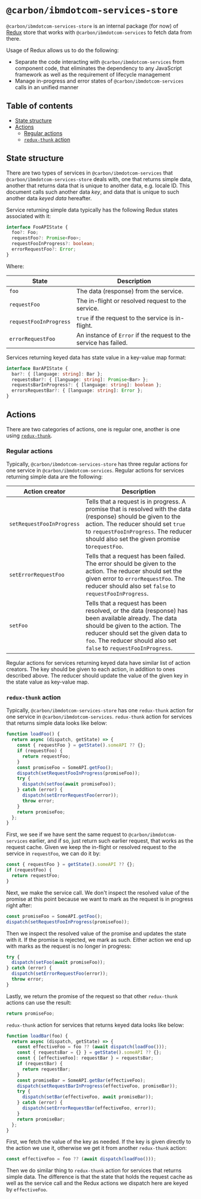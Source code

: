 # `@carbon/ibmdotcom-services-store`

`@carbon/ibmdotcom-services-store` is an internal package (for now) of
[Redux](https://redux.js.org) store that works with `@carbon/ibmdotcom-services`
to fetch data from there.

Usage of Redux allows us to do the following:

- Separate the code interacting with `@carbon/ibmdotcom-services` from component
  code, that eliminates the dependency to any JavaScript framework as well as
  the requirement of lifecycle management
- Manage in-progress and error states of `@carbon/ibmdotcom-services` calls in
  an unified manner

## Table of contents

<!-- START doctoc generated TOC please keep comment here to allow auto update -->
<!-- DON'T EDIT THIS SECTION, INSTEAD RE-RUN doctoc TO UPDATE -->

- [State structure](#state-structure)
- [Actions](#actions)
  - [Regular actions](#regular-actions)
  - [`redux-thunk` action](#redux-thunk-action)

<!-- END doctoc generated TOC please keep comment here to allow auto update -->

## State structure

There are two types of services in `@carbon/ibmdotcom-services` that
`@carbon/ibmdotcom-services-store` deals with, one that returns simple data,
another that returns data that is unique to another data, e.g. locale ID. This
document calls such another data _key_, and data that is unique to such another
data _keyed data_ hereafter.

Service returning simple data typically has the following Redux states
associated with it:

```typescript
interface FooAPIState {
  foo?: Foo;
  requestFoo?: Promise<Foo>;
  requestFooInProgress?: boolean;
  errorRequestFoo?: Error;
}
```

Where:

| State                  | Description                                                      |
| ---------------------- | ---------------------------------------------------------------- |
| `foo`                  | The data (response) from the service.                            |
| `requestFoo`           | The in-flight or resolved request to the service.                |
| `requestFooInProgress` | `true` if the request to the service is in-flight.               |
| `errorRequestFoo`      | An instance of `Error` if the request to the service has failed. |

Services returning keyed data has state value in a key-value map format:

```typescript
interface BarAPIState {
  bar?: { [language: string]: Bar };
  requestsBar?: { [language: string]: Promise<Bar> };
  requestsBarInProgress?: { [language: string]: boolean };
  errorsRequestBar?: { [language: string]: Error };
}
```

## Actions

There are two categories of actions, one is regular one, another is one using
[`redux-thunk`](https://github.com/reduxjs/redux-thunk).

### Regular actions

Typically, `@carbon/ibmdotcom-services-store` has three regular actions for one
service in `@carbon/ibmdotcom-services`. Regular actions for services returning
simple data are the following:

| Action creator            | Description                                                                                                                                                                                                                                       |
| ------------------------- | ------------------------------------------------------------------------------------------------------------------------------------------------------------------------------------------------------------------------------------------------- |
| `setRequestFooInProgress` | Tells that a request is in progress. A promise that is resolved with the data (response) should be given to the action. The reducer should set `true` to `requestFooInProgress`. The reducer should also set the given promise to`requestFoo`.    |
| `setErrorRequestFoo`      | Tells that a request has been failed. The error should be given to the action. The reducer should set the given error to `errorRequestFoo`. The reducer should also set `false` to `requestFooInProgress`.                                        |
| `setFoo`                  | Tells that a request has been resolved, or the data (response) has been available already. The data should be given to the action. The reducer should set the given data to `foo`. The reducer should also set `false` to `requestFooInProgress`. |

Regular actions for services returning keyed data have similar list of action
creators. The key should be given to each action, in addition to ones described
above. The reducer should update the value of the given key in the state value
as key-value map.

### `redux-thunk` action

Typically, `@carbon/ibmdotcom-services-store` has one `redux-thunk` action for
one service in `@carbon/ibmdotcom-services`. `redux-thunk` action for services
that returns simple data looks like below:

```javascript
function loadFoo() {
  return async (dispatch, getState) => {
    const { requestFoo } = getState().someAPI ?? {};
    if (requestFoo) {
      return requestFoo;
    }
    const promiseFoo = SomeAPI.getFoo();
    dispatch(setRequestFooInProgress(promiseFoo));
    try {
      dispatch(setFoo(await promiseFoo));
    } catch (error) {
      dispatch(setErrorRequestFoo(error));
      throw error;
    }
    return promiseFoo;
  };
}
```

First, we see if we have sent the same request to `@carbon/ibmdotcom-services`
earlier, and if so, just return such earlier request, that works as the request
cache. Given we keep the in-flight or resolved request to the service in
`requestFoo`, we can do it by:

```javascript
const { requestFoo } = getState().someAPI ?? {};
if (requestFoo) {
  return requestFoo;
}
```

Next, we make the service call. We don't inspect the resolved value of the
promise at this point because we want to mark as the request is in progress
right after:

```javascript
const promiseFoo = SomeAPI.getFoo();
dispatch(setRequestFooInProgress(promiseFoo));
```

Then we inspect the resolved value of the promise and updates the state with it.
If the promise is rejected, we mark as such. Either action we end up with marks
as the request is no longer in progress:

```javascript
try {
  dispatch(setFoo(await promiseFoo));
} catch (error) {
  dispatch(setErrorRequestFoo(error));
  throw error;
}
```

Lastly, we return the promise of the request so that other `redux-thunk` actions
can use the result:

```javascript
return promiseFoo;
```

`redux-thunk` action for services that returns keyed data looks like below:

```javascript
function loadBar(foo) {
  return async (dispatch, getState) => {
    const effectiveFoo = foo ?? (await dispatch(loadFoo()));
    const { requestsBar = {} } = getState().someAPI ?? {};
    const { [effectiveFoo]: requestBar } = requestsBar;
    if (requestBar) {
      return requestBar;
    }
    const promiseBar = SomeAPI.getBar(effectiveFoo);
    dispatch(setRequestBarInProgress(effectiveFoo, promiseBar));
    try {
      dispatch(setBar(effectiveFoo, await promiseBar));
    } catch (error) {
      dispatch(setErrorRequestBar(effectiveFoo, error));
    }
    return promiseBar;
  };
}
```

First, we fetch the value of the key as needed. If the key is given directly to
the action we use it, otherwise we get it from another `redux-thunk` action:

```javascript
const effectiveFoo = foo ?? (await dispatch(loadFoo()));
```

Then we do similar thing to `redux-thunk` action for services that returns
simple data. The difference is that the state that holds the request cache as
well as the service call and the Redux actions we dispatch here are keyed by
`effectiveFoo`.
